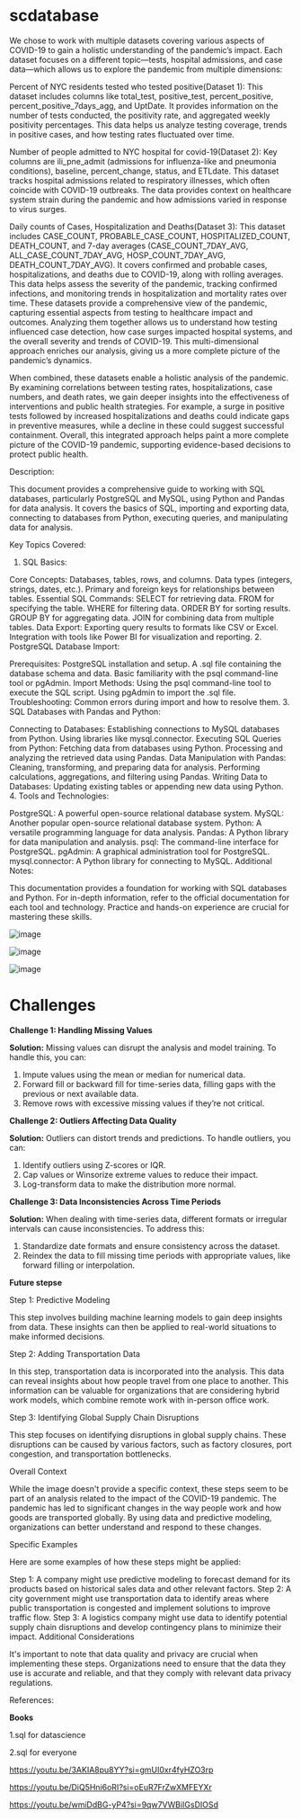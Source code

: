 # scdatabase


We chose to work with multiple datasets covering various aspects of COVID-19 to gain a holistic understanding of the pandemic’s impact. Each dataset focuses on a different topic—tests, hospital admissions, and case data—which allows us to explore the pandemic from multiple dimensions:

Percent of NYC residents tested who tested positive(Dataset 1):
This dataset includes columns like total_test, positive_test, percent_positive, percent_positive_7days_agg, and UptDate. It provides information on the number of tests conducted, the positivity rate, and aggregated weekly positivity percentages. This data helps us analyze testing coverage, trends in positive cases, and how testing rates fluctuated over time.

Number of people admitted to NYC hospital for covid-19(Dataset 2):
Key columns are ili_pne_admit (admissions for influenza-like and pneumonia conditions), baseline, percent_change, status, and ETLdate. This dataset tracks hospital admissions related to respiratory illnesses, which often coincide with COVID-19 outbreaks. The data provides context on healthcare system strain during the pandemic and how admissions varied in response to virus surges.

Daily counts of Cases, Hospitalization and Deaths(Dataset 3):
This dataset includes CASE_COUNT, PROBABLE_CASE_COUNT, HOSPITALIZED_COUNT, DEATH_COUNT, and 7-day averages (CASE_COUNT_7DAY_AVG, ALL_CASE_COUNT_7DAY_AVG, HOSP_COUNT_7DAY_AVG, DEATH_COUNT_7DAY_AVG). It covers confirmed and probable cases, hospitalizations, and deaths due to COVID-19, along with rolling averages. This data helps assess the severity of the pandemic, tracking confirmed infections, and monitoring trends in hospitalization and mortality rates over time.
These datasets provide a comprehensive view of the pandemic, capturing essential aspects from testing to healthcare impact and outcomes. Analyzing them together allows us to understand how testing influenced case detection, how case surges impacted hospital systems, and the overall severity and trends of COVID-19. This multi-dimensional approach enriches our analysis, giving us a more complete picture of the pandemic’s dynamics.

When combined, these datasets enable a holistic analysis of the pandemic. By examining correlations between testing rates, hospitalizations, case numbers, and death rates, we gain deeper insights into the effectiveness of interventions and public health strategies. For example, a surge in positive tests followed by increased hospitalizations and deaths could indicate gaps in preventive measures, while a decline in these could suggest successful containment. Overall, this integrated approach helps paint a more complete picture of the COVID-19 pandemic, supporting evidence-based decisions to protect public health.

Description:

This document provides a comprehensive guide to working with SQL databases, particularly PostgreSQL and MySQL, using Python and Pandas for data analysis. It covers the basics of SQL, importing and exporting data, connecting to databases from Python, executing queries, and manipulating data for analysis.

Key Topics Covered:

1. SQL Basics:

Core Concepts:
Databases, tables, rows, and columns.
Data types (integers, strings, dates, etc.).
Primary and foreign keys for relationships between tables.
Essential SQL Commands:
SELECT for retrieving data.
FROM for specifying the table.
WHERE for filtering data.
ORDER BY for sorting results.
GROUP BY for aggregating data.
JOIN for combining data from multiple tables.
Data Export:
Exporting query results to formats like CSV or Excel.
Integration with tools like Power BI for visualization and reporting.
2. PostgreSQL Database Import:

Prerequisites:
PostgreSQL installation and setup.
A .sql file containing the database schema and data.
Basic familiarity with the psql command-line tool or pgAdmin.
Import Methods:
Using the psql command-line tool to execute the SQL script.
Using pgAdmin to import the .sql file.
Troubleshooting: Common errors during import and how to resolve them.
3. SQL Databases with Pandas and Python:

Connecting to Databases:
Establishing connections to MySQL databases from Python.
Using libraries like mysql.connector.
Executing SQL Queries from Python:
Fetching data from databases using Python.
Processing and analyzing the retrieved data using Pandas.
Data Manipulation with Pandas:
Cleaning, transforming, and preparing data for analysis.
Performing calculations, aggregations, and filtering using Pandas.
Writing Data to Databases:
Updating existing tables or appending new data using Python.
4. Tools and Technologies:

PostgreSQL: A powerful open-source relational database system.
MySQL: Another popular open-source relational database system.
Python: A versatile programming language for data analysis.
Pandas: A Python library for data manipulation and analysis.
psql: The command-line interface for PostgreSQL.
pgAdmin: A graphical administration tool for PostgreSQL.
mysql.connector: A Python library for connecting to MySQL.
Additional Notes:

This documentation provides a foundation for working with SQL databases and Python.
For in-depth information, refer to the official documentation for each tool and technology.
Practice and hands-on experience are crucial for mastering these skills.


![image](https://github.com/user-attachments/assets/c44541f3-06a0-42bf-bc26-cf2803d20598)


![image](https://github.com/user-attachments/assets/d437ef77-2c7d-44b7-91f9-4fa8213868b9)


![image](https://github.com/user-attachments/assets/3b48c275-8c95-401f-a83e-9dc5da7e1faa)


# **Challenges**

**Challenge 1: Handling Missing Values**

**Solution:** Missing values can disrupt the analysis and model training. To handle this, you can:

1. Impute values using the mean or median for numerical data.
2. Forward fill or backward fill for time-series data, filling gaps with the previous or next available data.
3. Remove rows with excessive missing values if they’re not critical.

**Challenge 2: Outliers Affecting Data Quality**

**Solution:** Outliers can distort trends and predictions. To handle outliers, you can:

1. Identify outliers using Z-scores or IQR.
2. Cap values or Winsorize extreme values to reduce their impact.
3. Log-transform data to make the distribution more normal.

**Challenge 3: Data Inconsistencies Across Time Periods**

**Solution:** When dealing with time-series data, different formats or irregular intervals can cause inconsistencies. To address this:

1. Standardize date formats and ensure consistency across the dataset.
2. Reindex the data to fill missing time periods with appropriate values, like forward filling or interpolation.


**Future stepse**


Step 1: Predictive Modeling

This step involves building machine learning models to gain deep insights from data. These insights can then be applied to real-world situations to make informed decisions.

Step 2: Adding Transportation Data

In this step, transportation data is incorporated into the analysis. This data can reveal insights about how people travel from one place to another. This information can be valuable for organizations that are considering hybrid work models, which combine remote work with in-person office work.

Step 3: Identifying Global Supply Chain Disruptions

This step focuses on identifying disruptions in global supply chains. These disruptions can be caused by various factors, such as factory closures, port congestion, and transportation bottlenecks.

Overall Context

While the image doesn't provide a specific context, these steps seem to be part of an analysis related to the impact of the COVID-19 pandemic. The pandemic has led to significant changes in the way people work and how goods are transported globally. By using data and predictive modeling, organizations can better understand and respond to these changes.

Specific Examples

Here are some examples of how these steps might be applied:

Step 1: A company might use predictive modeling to forecast demand for its products based on historical sales data and other relevant factors.
Step 2: A city government might use transportation data to identify areas where public transportation is congested and implement solutions to improve traffic flow.
Step 3: A logistics company might use data to identify potential supply chain disruptions and develop contingency plans to minimize their impact.
Additional Considerations

It's important to note that data quality and privacy are crucial when implementing these steps. Organizations need to ensure that the data they use is accurate and reliable, and that they comply with relevant data privacy regulations.



References:


**Books**

1.sql for datascience

2.sql for everyone


https://youtu.be/3AKIA8pu8YY?si=gmUI0xr4fyHZO3rp

https://youtu.be/DiQ5Hni6oRI?si=oEuR7FrZwXMFEYXr

https://youtu.be/wmiDdBG-yP4?si=9qw7VWBiIGsDIOSd
